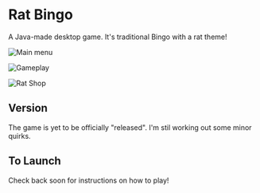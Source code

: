 # Rat Bingo

A Java-made desktop game. It's traditional Bingo with a rat theme!

![Main menu](https://i.ibb.co/3dDkBW7/rat-Bingo-Main-Menu.png)

![Gameplay](https://i.ibb.co/S6dHYcc/rat-Bingo-Gameplay.png)

![Rat Shop](https://i.ibb.co/wQqZHBF/rat-Bingo-Shop.png)

## Version
The game is yet to be officially "released". I'm stil working out some minor quirks.

## To Launch
Check back soon for instructions on how to play!
